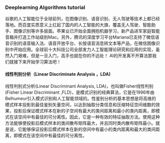 ### Deeplearning Algorithms tutorial
谷歌的人工智能位于全球前列，在图像识别、语音识别、无人驾驶等技术上都已经落地。而百度实质意义上扛起了国内的人工智能的大旗，覆盖无人驾驶、智能助手、图像识别等许多层面。苹果业已开始全面拥抱机器学习，新产品进军家庭智能音箱并打造工作站级别Mac。另外，腾讯的深度学习平台Mariana已支持了微信语音识别的语音输入法、语音开放平台、长按语音消息转文本等产品，在微信图像识别中开始应用。全球前十大科技公司全部发力人工智能理论研究和应用的实现，虽然入门艰难，但是一旦入门，高手也就在你的不远处！
AI的开发离不开算法那我们就接下来开始学习算法吧！

#### 线性判别分析（Linear Discriminate Analysis ，LDA)

线性判别式分析(Linear Discriminant Analysis, LDA)，也叫做Fisher线性判别(Fisher Linear Discriminant ,FLD)，是模式识别的经典算法，它是在1996年由Belhumeur引入模式识别和人工智能领域的。性鉴别分析的基本思想是将高维的模式样本投影到最佳鉴别矢量空间，以达到抽取分类信息和压缩特征空间维数的效果，投影后保证模式样本在新的子空间有最大的类间距离和最小的类内距离，即模式在该空间中有最佳的可分离性。因此，它是一种有效的特征抽取方法。使用这种方法能够使投影后模式样本的类间散布矩阵最大，并且同时类内散布矩阵最小。就是说，它能够保证投影后模式样本在新的空间中有最小的类内距离和最大的类间距离，即模式在该空间中有最佳的可分离性。
